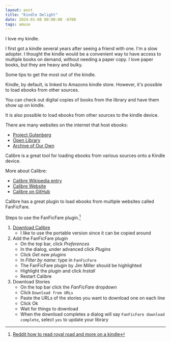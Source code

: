 ```yaml
---
layout: post
title: "Kindle Delight"
date: 2024-01-08 00:00:00 -0700
tags: amuse
---
```


I love my kindle.

I first got a kindle several years after seeing a friend with one. I'm a slow adopter. I thought the kindle would be a convenient way to have access to multiple books on demand, without needing a paper copy. I love paper books, but they are heavy and bulky.

Some tips to get the most out of the kindle.

Kindle, by default, is linked to Amazons kindle store. However, it's possible to load ebooks from other sources.

You can check out digital copies of books from the library and have them show up on kindle.

It is also possible to load ebooks from other sources to the kindle device.

There are many websites on the internet that host ebooks:

- [Project Gutenberg](https://www.gutenberg.org/)
- [Open Library](https://openlibrary.org/)
- [Archive of Our Own](https://archiveofourown.org/)

Calibre is a great tool for loading ebooks from various sources onto a Kindle device.

More about Calibre:

- [Calibre Wikipedia entry](https://en.wikipedia.org/wiki/Calibre_%28software%29)
- [Calibre Website](https://calibre-ebook.com/)
- [Calibre on GitHub](https://github.com/kovidgoyal/calibre)

Calibre has a great plugin to load ebooks from multiple websites called FanFicFare.

Steps to use the FanFicFare plugin.[^reddit-calibre]

1. [Download Calibre](https://calibre-ebook.com/download)
    - I like to use the portable version since it can be copied around
1. Add the FanFicFare plugin
    - On the top bar, click _Preferences_
    - In the dialog, under advanced click _Plugins_
    - Click _Get new plugins_
    - In _Filter by name_: type in `FanFicFare`
    - The FanFicFare plugin by Jim Miller should be highlighted
    - Highlight the plugin and click _Install_
    - Restart Calibre
1. Download Stories
    - On the top bar click the _FanFicFare_ dropdown
    - Click `Download from URLs`
    - Paste the URLs of the stories you want to download one on each line
    - Click Ok
    - Wait for things to download
    - When the download completes a dialog will say `FanFicFare download complete`, select `yes` to update your library


[^reddit-calibre]: [Reddit how to read royal road and more on a kindle](https://www.reddit.com/r/litrpg/comments/h8ev4o/how_to_read_royal_road_and_more_on_a_kindle/)
